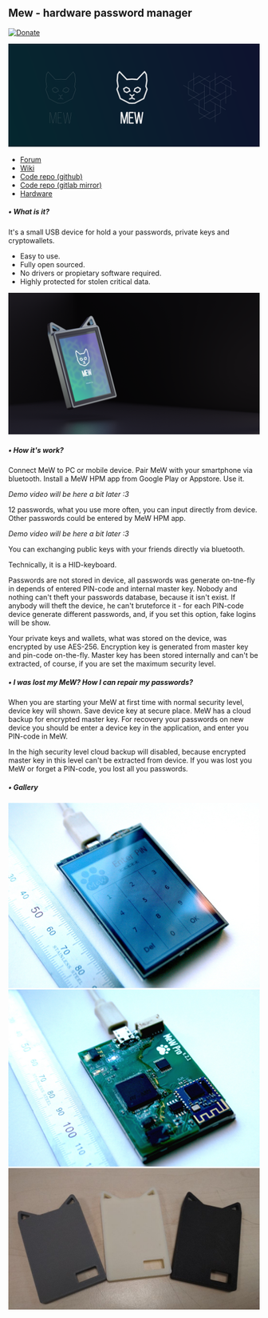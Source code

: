 ## Mew - hardware password manager
[![Donate](https://img.shields.io/badge/Donate-PayPal-green.svg)](https://www.paypal.com/cgi-bin/webscr?cmd=_donations&business=3LJA6GYKRW6PU&lc=US&item_name=MeW%20HPM%20Donate&currency_code=USD&bn=PP%2dDonationsBF%3abtn_donateCC_LG%2egif%3aNonHosted)

<img src="https://raw.githubusercontent.com/konachan700/konachan700.github.io/master/q2.png"> 

*   [Forum](https://forum.mewhpm.com)
*   [Wiki](https://wiki.mewhpm.com)
*   [Code repo (github)](https://github.com/konachan700/Mew)
*   [Code repo (gitlab mirror)](https://gitlab.com/mewhpm/firmware)
*   [Hardware](https://easyeda.com/konachan.700/MeW_Pro_v2.1)

##### • What is it?
It's a small USB device for hold a your passwords, private keys and cryptowallets.

*   Easy to use.
*   Fully open sourced.
*   No drivers or propietary software required.
*   Highly protected for stolen critical data.

<img src="https://raw.githubusercontent.com/konachan700/konachan700.github.io/master/q1.png"> 

##### • How it's work?

Connect MeW to PC or mobile device. Pair MeW with your smartphone via bluetooth. Install a MeW HPM app from Google Play or Appstore. Use it.  

_Demo video will be here a bit later :3_

12 passwords, what you use more often, you can input directly from device. Other passwords could be entered by MeW HPM app.  

_Demo video will be here a bit later :3_

You can exchanging public keys with your friends directly via bluetooth.

Technically, it is a HID-keyboard.

Passwords are not stored in device, all passwords was generate on-tne-fly in depends of entered PIN-code and internal master key. Nobody and nothing can't theft your passwords database, because it isn't exist. If anybody will theft the device, he can't bruteforce it - for each PIN-code device generate different passwords, and, if you set this option, fake logins will be show.  

Your private keys and wallets, what was stored on the device, was encrypted by use AES-256. Encryption key is generated from master key and pin-code on-the-fly. Master key has been stored internally and can't be extracted, of course, if you are set the maximum security level.

##### • I was lost my MeW? How I can repair my passwords?

When you are starting your MeW at first time with normal security level, device key will shown. Save device key at secure place. MeW has a cloud backup for encrypted master key. For recovery your passwords on new device you should be enter a device key in the application, and enter you PIN-code in MeW.

In the high security level cloud backup will disabled, because encrypted master key in this level can't be extracted from device. If you was lost you MeW or forget a PIN-code, you lost all you passwords.

##### • Gallery
<img src="https://raw.githubusercontent.com/konachan700/konachan700.github.io/master/IMG_0865.JPG"> 
<img src="https://raw.githubusercontent.com/konachan700/konachan700.github.io/master/IMG_0869.JPG">
<img src="https://raw.githubusercontent.com/konachan700/konachan700.github.io/master/case1.jpg"> 
